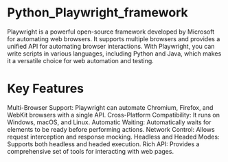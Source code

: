 # Python_Playwright_framework
Playwright is a powerful open-source framework developed by Microsoft for automating web browsers. It supports multiple browsers and provides a unified API for automating browser interactions. With Playwright, you can write scripts in various languages, including Python and Java, which makes it a versatile choice for web automation and testing.
# Key Features
Multi-Browser Support: Playwright can automate Chromium, Firefox, and WebKit browsers with a single API.
Cross-Platform Compatibility: It runs on Windows, macOS, and Linux.
Automatic Waiting: Automatically waits for elements to be ready before performing actions.
Network Control: Allows request interception and response mocking.
Headless and Headed Modes: Supports both headless and headed execution.
Rich API: Provides a comprehensive set of tools for interacting with web pages.
